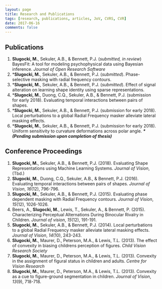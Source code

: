 ```yaml
---
layout: page
title: Research and Publications
tags: [research, publications, articles, JoV, CVRS, CVR]
date: 2017-06-16
comments: false
---
```

    
## Publications 
1. **Slugocki, M.**, Sekuler, A.B., & Bennett, P.J. (*submitted, in review*) BayesFit: A tool for modeling psychophysical data using Bayesian inference. *Journal of Open Research Software*
2. \***Slugocki, M.**, Sekuler, A.B., & Bennett, P.J. (*submitted*). Phase-selective masking with radial frequency contours. 
3. \***Slugocki, M.**, Sekuler, A.B., & Bennett, P.J. (*submitted*). Effect of signal alteration on learning
shape identity using sparse representations.
4. \***Slugocki, M.**, Duong, C.Q., Sekuler, A.B., & Bennett, P.J. (submission for early 2018). Evaluating temporal interactions between pairs of shapes. 
5. \***Slugocki, M.**, Sekuler, A.B., & Bennett, P.J. (submission for early 2018). Local perturbations to a global Radial Frequency masker alleviate lateral masking effects.  
6. \***Slugocki, M.**, Sekuler, A.B., & Bennett, P.J. (submission for early 2018). Uniform sensitivity to curvature deformations across polar angle. 
**_\*(Pending submission upon completion of thesis)_**

## Conference Proceedings
1. **Slugocki, M.**, Sekuler, A.B., & Bennett, P.J. (2018). Evaluating Shape Representations using Machine Learning Systems. *Journal of Vision*, (Tbd.)
1. **Slugocki, M.**, Duong, C.Q., Sekuler, A.B., & Bennett, P.J. (2016). Evaluating temporal interactions between pairs of shapes. *Journal of Vision*, *16*(12), 796-796. 
2. **Slugocki, M.**, Sekuler, A.B., & Bennett, P.J. (2015). Evaluating phase dependent masking with Radial Frequency contours. *Journal of Vision*, *15*(12), 1026-1026.
3. Beers, A., **Slugocki, M.**, Lewis, T., Sekuler, A., & Bennett, P. (2015). Characterizing Perceptual Alternations During Binocular Rivalry in Children. *Journal of vision*, *15*(12), 191-191.
4. **Slugocki, M.**, Sekuler, A.B., & Bennett, P.J. (2014). Local perturbations to a global Radial Frequency masker alleviate lateral masking effects. *Journal of Vision*, *14*(10), 243-243. 
5. **Slugocki, M.**, Maurer, D., Peterson, M.A., & Lewis, T.L. (2013). The effect of convexity in biasing childrens perception of figures. *Child Vision Research Society*
6. **Slugocki, M.**, Maurer, D., Peterson, M.A., & Lewis, T.L. (2013). Convexity in the assignment of figural status in children and adults. *Centre for Vision Research*
7. **Slugocki, M.**, Maurer, D., Peterson, M.A., & Lewis, T.L. (2013). Convexity as a cue to figure-ground segmentation in children. *Journal of Vision*, *13*(9), 718-718. 
 

 
